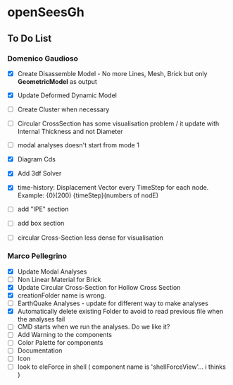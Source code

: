 # openSeesGh
## To Do List

### Domenico Gaudioso

* [x] Create Disassemble Model - No more Lines, Mesh, Brick but only **GeometricModel** as output
* [x] Update Deformed Dynamic Model
* [ ] Create Cluster when necessary
* [ ] Circular CrossSection has some visualisation problem / it update with Internal Thickness and not Diameter
* [ ] modal analyses doesn't start from mode 1
* [x] Diagram Cds
* [x] Add 3df Solver
* [x] time-history: Displacement Vector every TimeStep for each node. Example: {0}(200)   {timeStep}(numbers of nodE)
* [ ] add "IPE" section
* [ ] add box section
* [ ] circular Cross-Section less dense for visualisation


### Marco Pellegrino

* [x] Update Modal Analyses
* [ ] Non Linear Material for Brick
* [x] Update Circular Cross-Section for Hollow Cross Section
* [x] creationFolder name is wrong. 
* [ ] EarthQuake Analyses - update for different way to make analyses
* [x] Automatically delete existing Folder to avoid to read previous file when the analyses fail
* [ ] CMD starts when we run the analyses. Do we like it?
* [ ] Add Warning to the components
* [ ] Color Palette for components
* [ ] Documentation
* [ ] Icon
* [ ] look to eleForce in shell ( component name is 'shellForceView'... i thinks )
